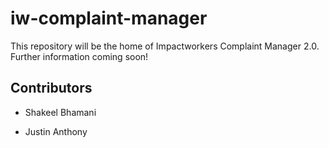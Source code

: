 # iw-complaint-manager

This repository will be the home of Impactworkers Complaint Manager 2.0. Further information coming soon!

## Contributors

- Shakeel Bhamani

- Justin Anthony
